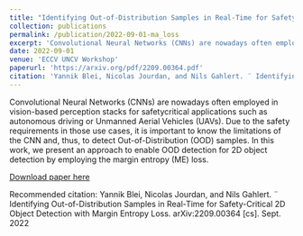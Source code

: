 ```yaml
---
title: "Identifying Out-of-Distribution Samples in Real-Time for Safety-Critical 2D Object Detection with Margin Entropy Loss"
collection: publications
permalink: /publication/2022-09-01-ma_loss
excerpt: 'Convolutional Neural Networks (CNNs) are nowadays often employed in vision-based perception stacks for safetycritical applications such as autonomous driving or Unmanned Aerial Vehicles (UAVs). Due to the safety requirements in those use cases, it is important to know the limitations of the CNN and, thus, to detect Out-of-Distribution (OOD) samples. In this work, we present an approach to enable OOD detection for 2D object detection by employing the margin entropy (ME) loss.'
date: 2022-09-01
venue: 'ECCV UNCV Workshop'
paperurl: 'https://arxiv.org/pdf/2209.00364.pdf'
citation: 'Yannik Blei, Nicolas Jourdan, and Nils Gahlert. ¨ Identifying Out-of-Distribution Samples in Real-Time for Safety-Critical 2D Object Detection with Margin Entropy Loss. arXiv:2209.00364 [cs]. Sept. 2022'
---
```

Convolutional Neural Networks (CNNs) are nowadays often employed in vision-based perception stacks for safetycritical applications such as autonomous driving or Unmanned Aerial Vehicles (UAVs). Due to the safety requirements in those use cases, it is important to know the limitations of the CNN and, thus, to detect Out-of-Distribution (OOD) samples. In this work, we present an approach to enable OOD detection for 2D object detection by employing the margin entropy (ME) loss.

[Download paper here](https://arxiv.org/pdf/2209.00364.pdf)

Recommended citation: Yannik Blei, Nicolas Jourdan, and Nils Gahlert. ¨ Identifying Out-of-Distribution Samples in Real-Time for Safety-Critical 2D Object Detection with Margin Entropy Loss. arXiv:2209.00364 [cs]. Sept. 2022